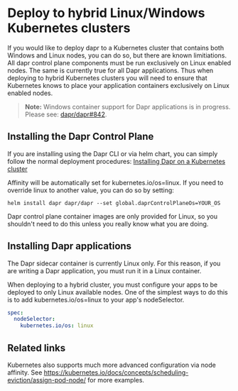 # Deploy to hybrid Linux/Windows Kubernetes clusters

If you would like to deploy dapr to a Kubernetes cluster that contains both Windows and Linux nodes, you can do so, but there are known limitiations. All dapr control plane components must be run exclusively on Linux enabled nodes. The same is currently true for all Dapr applications. Thus when deploying to hybrid Kubernetes clusters you will need to ensure that Kubernetes knows to place your application containers exclusively on Linux enabled nodes.

> **Note:** Windows container support for Dapr applications is in progress. Please see: [dapr/dapr#842](https://github.com/dapr/dapr/issues/842).

## Installing the Dapr Control Plane

If you are installing using the Dapr CLI or via helm chart, you can simply follow the normal deployment procedures:
[Installing Dapr on a Kubernetes cluster](../../getting-started/environment-setup.md#installing-Dapr-on-a-kubernetes-cluster)

Affinity will be automatically set for kubernetes.io/os=linux. If you need to override linux to another value, you can do so by setting:
```
helm install dapr dapr/dapr --set global.daprControlPlaneOs=YOUR_OS
```
Dapr control plane container images are only provided for Linux, so you shouldn't need to do this unless you really know what you are doing.

## Installing Dapr applications
The Dapr sidecar container is currently Linux only. For this reason, if you are writing a Dapr application, you must run it in a Linux container. 

When deploying to a hybrid cluster, you must configure your apps to be deployed to only Linux available nodes. One of the simplest ways to do this is to add kubernetes.io/os=linux to your app's nodeSelector.

```yaml
spec:
  nodeSelector:
    kubernetes.io/os: linux
```

## Related links

Kubernetes also supports much more advanced configuration via node affinity. 
See https://kubernetes.io/docs/concepts/scheduling-eviction/assign-pod-node/ for more examples.

